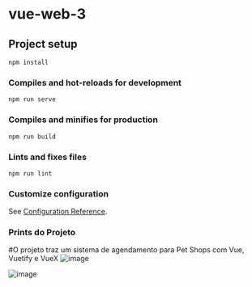 # vue-web-3

## Project setup
```
npm install
```

### Compiles and hot-reloads for development
```
npm run serve
```

### Compiles and minifies for production
```
npm run build
```

### Lints and fixes files
```
npm run lint
```

### Customize configuration
See [Configuration Reference](https://cli.vuejs.org/config/).

### Prints do Projeto
#O projeto traz um sistema de agendamento para Pet Shops com Vue, Vuetify e VueX
![image](https://user-images.githubusercontent.com/69742113/144774165-7a2bef46-b0dd-4d61-bf00-df8bd5c459c5.png)

![image](https://user-images.githubusercontent.com/69742113/144774194-f01aaf14-94e1-463b-9d21-6e241712a139.png)
